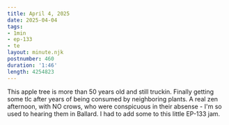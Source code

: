 ```yaml
---
title: April 4, 2025
date: 2025-04-04
tags:
- 1min
- ep-133
- te
layout: minute.njk
postnumber: 460
duration: '1:46'
length: 4254823
---
```

This apple tree is more than 50 years old and still truckin. Finally getting some tlc after years of being consumed by neighboring plants. A real zen afternoon, with NO crows, who were conspicuous in their absense - I'm so used to hearing them in Ballard. I had to add some to this little EP-133 jam.

